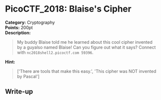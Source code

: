 <!-- This markdown file is writeup template. -->

# PicoCTF_2018:  Blaise's Cipher

**Category:** Cryptography  
**Points:** 200pt  
**Description:**

> My buddy Blaise told me he learned about this cool cipher invented by a guyalso named Blaise! Can you figure out what it says? Connect with `nc2018shell2.picoctf.com 59396`.

**Hint:**

> ['There are tools that make this easy.', 'This cipher was NOT invented by Pascal']

## Write-up